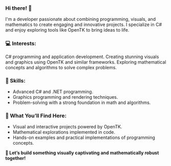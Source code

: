 ### Hi there! 👋
I'm a developer passionate about combining programming, visuals, and mathematics to create engaging and innovative projects. I specialize in C# and enjoy exploring tools like OpenTK to bring ideas to life.

### 💻 Interests:

C# programming and application development.
Creating stunning visuals and graphics using OpenTK and similar frameworks.
Exploring mathematical concepts and algorithms to solve complex problems.

### 🚀 Skills:
- Advanced C# and .NET programming.
- Graphics programming and rendering techniques.
- Problem-solving with a strong foundation in math and algorithms.
### 📂 What You’ll Find Here:

- Visual and interactive projects powered by OpenTK.
- Mathematical explorations implemented in code.
- Hands-on examples and practical implementations of programming concepts.

**🌟 Let’s build something visually captivating and mathematically robust together!**
